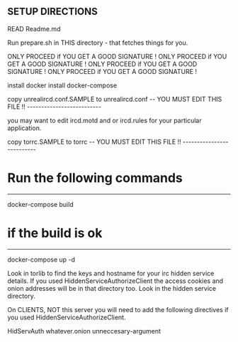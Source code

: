 SETUP DIRECTIONS
----------------

READ Readme.md


Run prepare.sh in THIS directory - that fetches things for you.

ONLY PROCEED if YOU GET A GOOD SIGNATURE !
ONLY PROCEED if YOU GET A GOOD SIGNATURE !
ONLY PROCEED if YOU GET A GOOD SIGNATURE !
ONLY PROCEED if YOU GET A GOOD SIGNATURE !

install docker
install docker-compose

copy unrealircd.conf.SAMPLE to unrealircd.conf -- YOU MUST EDIT THIS FILE !!
                                                  --------------------------


you may want to edit ircd.motd and or 
                     ircd.rules for your particular application.

copy torrc.SAMPLE to torrc -- YOU MUST EDIT THIS FILE !!
                              --------------------------

# Run the following commands
----------------------------
docker-compose build

# if the build is ok
--------------------
docker-compose up -d 

Look in torlib to find the keys and hostname for your
irc hidden service details. If you used HiddenServiceAuthorizeClient
the access cookies and onion addresses will be in that directory 
too. Look in the hidden service directory.

On CLIENTS, NOT this server you will need to add the following
directives if you used HiddenServiceAuthorizeClient.

HidServAuth whatever.onion <whatever the cookie is> unneccesary-argument
